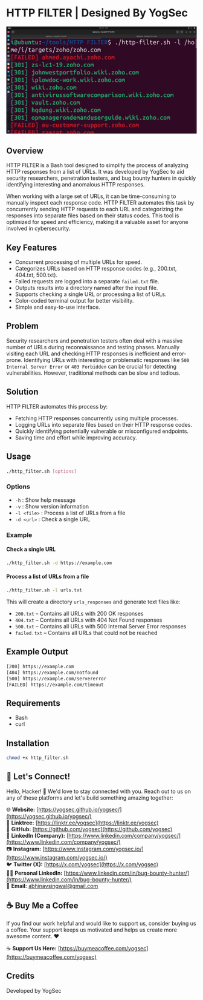 # HTTP FILTER | Designed By YogSec
![HTTP-FILTER](https://github.com/yogsec/HTTP-FILTER/blob/main/Screenshot%20from%202025-02-19%2013-21-00.png)
## Overview
HTTP FILTER is a Bash tool designed to simplify the process of analyzing HTTP responses from a list of URLs. It was developed by YogSec to aid security researchers, penetration testers, and bug bounty hunters in quickly identifying interesting and anomalous HTTP responses.

When working with a large set of URLs, it can be time-consuming to manually inspect each response code. HTTP FILTER automates this task by concurrently sending HTTP requests to each URL and categorizing the responses into separate files based on their status codes. This tool is optimized for speed and efficiency, making it a valuable asset for anyone involved in cybersecurity.

## Key Features
- Concurrent processing of multiple URLs for speed.
- Categorizes URLs based on HTTP response codes (e.g., 200.txt, 404.txt, 500.txt).
- Failed requests are logged into a separate `failed.txt` file.
- Outputs results into a directory named after the input file.
- Supports checking a single URL or processing a list of URLs.
- Color-coded terminal output for better visibility.
- Simple and easy-to-use interface.

## Problem
Security researchers and penetration testers often deal with a massive number of URLs during reconnaissance and testing phases. Manually visiting each URL and checking HTTP responses is inefficient and error-prone. Identifying URLs with interesting or problematic responses like `500 Internal Server Error` or `403 Forbidden` can be crucial for detecting vulnerabilities. However, traditional methods can be slow and tedious.

## Solution
HTTP FILTER automates this process by:
- Fetching HTTP responses concurrently using multiple processes.
- Logging URLs into separate files based on their HTTP response codes.
- Quickly identifying potentially vulnerable or misconfigured endpoints.
- Saving time and effort while improving accuracy.

## Usage
```bash
./http_filter.sh [options]
```

### Options
- `-h` : Show help message
- `-v` : Show version information
- `-l <file>` : Process a list of URLs from a file
- `-d <url>` : Check a single URL

### Example
#### Check a single URL
```bash
./http_filter.sh -d https://example.com
```

#### Process a list of URLs from a file
```bash
./http_filter.sh -l urls.txt
```
This will create a directory `urls_responses` and generate text files like:
- `200.txt` – Contains all URLs with 200 OK responses
- `404.txt` – Contains all URLs with 404 Not Found responses
- `500.txt` – Contains all URLs with 500 Internal Server Error responses
- `failed.txt` – Contains all URLs that could not be reached

## Example Output
```
[200] https://example.com
[404] https://example.com/notfound
[500] https://example.com/servererror
[FAILED] https://example.com/timeout
```

## Requirements
- Bash
- curl

## Installation
```bash
chmod +x http_filter.sh
```

## 🌟 Let's Connect!

Hello, Hacker! 👋 We'd love to stay connected with you. Reach out to us on any of these platforms and let's build something amazing together:

🌐 **Website:** [https://yogsec.github.io/yogsec/](https://yogsec.github.io/yogsec/)  
📜 **Linktree:** [https://linktr.ee/yogsec](https://linktr.ee/yogsec)  
🔗 **GitHub:** [https://github.com/yogsec](https://github.com/yogsec)  
💼 **LinkedIn (Company):** [https://www.linkedin.com/company/yogsec/](https://www.linkedin.com/company/yogsec/)  
📷 **Instagram:** [https://www.instagram.com/yogsec.io/](https://www.instagram.com/yogsec.io/)  
🐦 **Twitter (X):** [https://x.com/yogsec](https://x.com/yogsec)  
👨‍💼 **Personal LinkedIn:** [https://www.linkedin.com/in/bug-bounty-hunter/](https://www.linkedin.com/in/bug-bounty-hunter/)  
📧 **Email:** abhinavsingwal@gmail.com

## ☕ Buy Me a Coffee

If you find our work helpful and would like to support us, consider buying us a coffee. Your support keeps us motivated and helps us create more awesome content. ❤️

☕ **Support Us Here:** [https://buymeacoffee.com/yogsec](https://buymeacoffee.com/yogsec)

## Credits
Developed by YogSec

